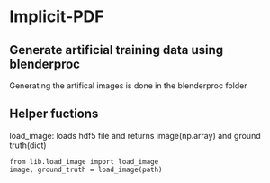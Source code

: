 # Implicit-PDF
## Generate artificial training data using blenderproc
Generating the artifical images is done in the blenderproc folder

## Helper fuctions
load_image: loads hdf5 file and returns image(np.array) and ground truth(dict)
```
from lib.load_image import load_image
image, ground_truth = load_image(path)
```

